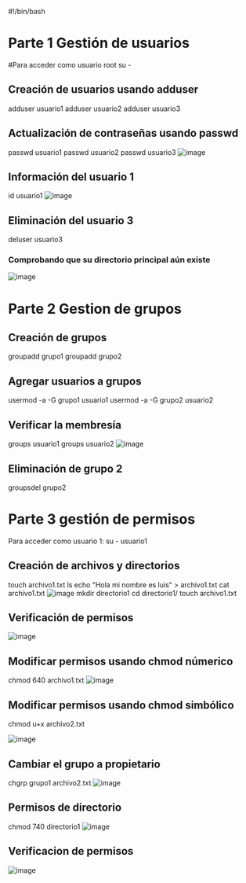 #!/bin/bash
# Parte 1 Gestión de usuarios
#Para acceder como usuario root
su - 
## Creación de usuarios usando adduser
adduser usuario1
adduser usuario2
adduser usuario3
## Actualización de contraseñas usando passwd
passwd usuario1
passwd usuario2
passwd usuario3
![image](https://github.com/user-attachments/assets/7c024e32-68c4-49d9-ba8c-bd27b454983a)
## Información del usuario 1
id usuario1
![image](https://github.com/user-attachments/assets/452eaf1a-f128-4960-94fe-6b3c3dd2c578)
## Eliminación del usuario 3
deluser usuario3
### Comprobando que su directorio principal aún existe
![image](https://github.com/user-attachments/assets/f3a82e50-4c34-4da5-b73d-00ec0ea4c4e4)

# Parte 2 Gestion de grupos
## Creación de grupos
groupadd grupo1
groupadd grupo2

## Agregar usuarios a grupos
usermod -a -G grupo1 usuario1
usermod -a -G grupo2 usuario2

## Verificar la membresía
groups usuario1
groups usuario2
![image](https://github.com/user-attachments/assets/a816288f-32a1-4da2-bad9-369f99f45f68)

## Eliminación de grupo 2
groupsdel grupo2

# Parte 3 gestión de permisos
Para acceder como usuario 1:
su - usuario1

## Creación de archivos y directorios
touch archivo1.txt
ls
echo "Hola mi nombre es luis" > archivo1.txt
cat archivo1.txt
![image](https://github.com/user-attachments/assets/b5192db4-4a50-4c66-bd0a-f7cfd8654903)
mkdir directorio1
cd directorio1/
touch archivo1.txt

## Verificación de permisos

![image](https://github.com/user-attachments/assets/023df9ea-1b1d-4b05-b177-99877f81a700)

## Modificar permisos usando chmod númerico
chmod 640 archivo1.txt
![image](https://github.com/user-attachments/assets/8f4d9f26-c2f6-48ea-8568-c3386a159d33)

## Modificar permisos usando chmod simbólico
chmod u+x archivo2.txt

![image](https://github.com/user-attachments/assets/dd26d475-c82d-4461-8ea3-cbc805e0c2b4)

## Cambiar el grupo a propietario
chgrp grupo1 archivo2.txt 
![image](https://github.com/user-attachments/assets/bbc1eebf-d732-41b0-afc9-4a38724a6c65)

## Permisos de directorio
chmod 740 directorio1
![image](https://github.com/user-attachments/assets/073637c6-ee6e-4ccb-813e-6c1551e1022a)

## Verificacion de permisos

![image](https://github.com/user-attachments/assets/dbed6a0f-b51d-4dec-a95b-32397c4b056d)










